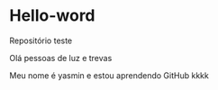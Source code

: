 # Hello-word
Repositório teste

Olá pessoas de luz e trevas

Meu nome é yasmin e estou aprendendo GitHub kkkk
